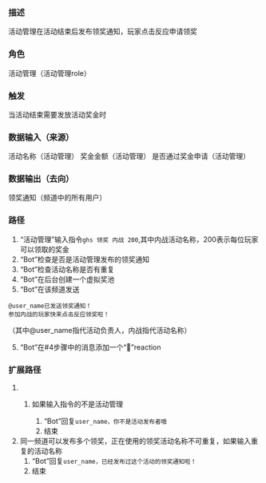 ### 描述

活动管理在活动结束后发布领奖通知，玩家点击反应申请领奖

### 角色

活动管理（活动管理role）

### 触发

当活动结束需要发放活动奖金时

### 数据输入（来源）

活动名称（活动管理）
奖金金额（活动管理）
是否通过奖金申请（活动管理）

### 数据输出（去向）

领奖通知（频道中的所有用户）

### 路径

1. “活动管理”输入指令```ghs 领奖 内战 200```,其中内战活动名称，200表示每位玩家可以领取的奖金
2. “Bot”检查是否是活动管理发布的领奖通知
3. “Bot”检查活动名称是否有重复
4. “Bot”在后台创建一个虚拟奖池
5. “Bot”在该频道发送
```
@user_name已发送领奖通知！
参加内战的玩家快来点击反应领奖啦！
```
（其中@user_name指代活动负责人，内战指代活动名称）

5. “Bot”在#4步骤中的消息添加一个“🎲”reaction 

### 扩展路径

1. 
	1. 如果输入指令的不是活动管理

		1. “Bot”回复```user_name，你不是活动发布者哦```
		2. 结束
3. 同一频道可以发布多个领奖，正在使用的领奖活动名称不可重复，如果输入重复的活动名称
	1. “Bot”回复```user_name，已经发布过这个活动的领奖通知啦！```
	2. 结束

